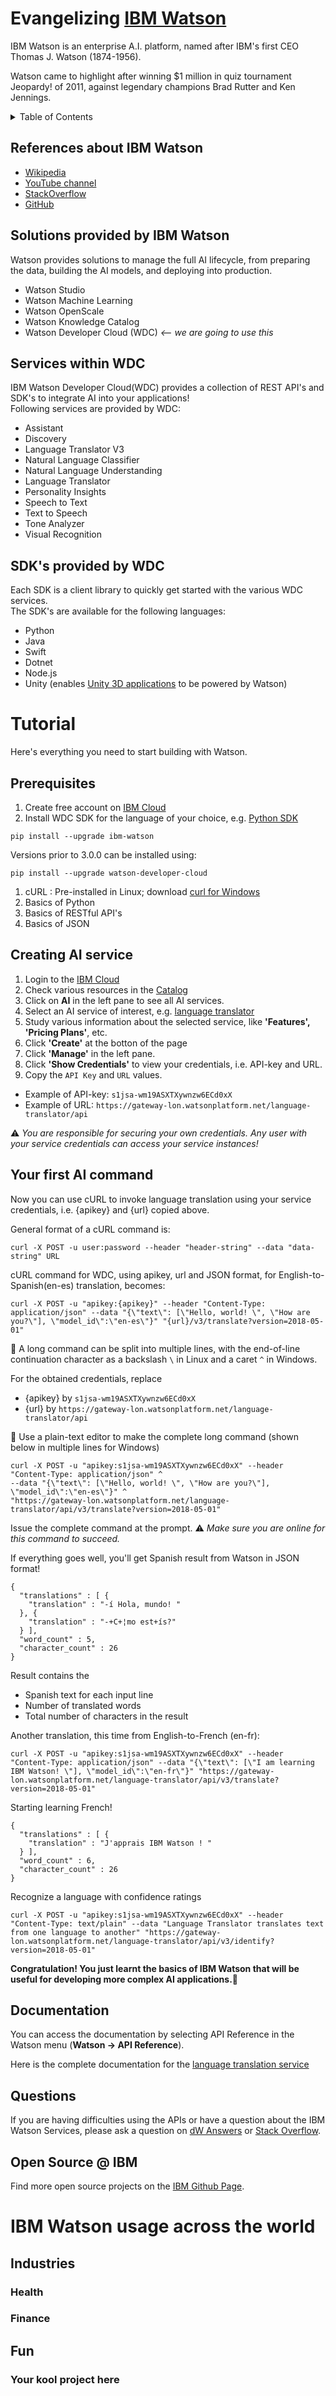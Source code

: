# Evangelizing [IBM Watson](https://www.ibm.com/watson "Watson Homepage")

IBM Watson is an enterprise A.I. platform, named after IBM's first CEO Thomas J. Watson (1874-1956).

Watson came to highlight after winning $1 million in quiz tournament Jeopardy! of 2011, against legendary champions Brad Rutter and Ken Jennings.

<details>
  
  <summary>Table of Contents</summary>
  * [References](#references-about-ibm-watson)
  * [Services provided by IBM Watson](#services-provided-by-ibm-watson)
    * [Sub-level](#sublevel)
  * [Services within WDC](#services-within-wdc)
  * [Tutorial](#tutorial)
  * [Watson Services](#watson-services)
  * [Authentication Tokens](#authentication-tokens)
  * [Documentation](#documentation)
  * [Questions](#questions)
  * [Open Source @ IBM](#open-source--ibm)
  * [IBM Watson usage across the world](#ibm-watson-usage-across-the-world)
</details>

## References about IBM Watson
- [Wikipedia](https://en.wikipedia.org/wiki/Watson_(computer))
- [YouTube channel](https://www.youtube.com/user/IBMWatsonSolutions)
- [StackOverflow](https://stackoverflow.com/questions/tagged/ibm-watson)
- [GitHub](https://github.com/IBM-Watson)

## Solutions provided by IBM Watson
Watson provides solutions to manage the full AI lifecycle, from preparing the data, building the AI models, and deploying into production.
- Watson Studio
- Watson Machine Learning
- Watson OpenScale
- Watson Knowledge Catalog
- Watson Developer Cloud (WDC) *<-- we are going to use this*

## Services within WDC
IBM Watson Developer Cloud(WDC) provides a collection of REST API's and SDK's to integrate AI into your applications!  
Following services are provided by WDC:
- Assistant
- Discovery
- Language Translator V3
- Natural Language Classifier
- Natural Language Understanding
- Language Translator
- Personality Insights
- Speech to Text
- Text to Speech
- Tone Analyzer
- Visual Recognition


## SDK's provided by WDC
Each SDK is a client library to quickly get started with the various WDC services.  
The SDK's are available for the following languages:
- Python
- Java
- Swift
- Dotnet
- Node.js
- Unity (enables [Unity 3D applications](https://unity3d.com/get-unity) to be powered by Watson)

# Tutorial
Here's everything you need to start building with Watson.

## Prerequisites
1. Create free account on [IBM Cloud](https://cloud.ibm.com/)
1. Install WDC SDK for the language of your choice, e.g. [Python SDK](https://github.com/watson-developer-cloud/python-sdk)
```
pip install --upgrade ibm-watson
```
Versions prior to 3.0.0 can be installed using:
```
pip install --upgrade watson-developer-cloud
```
1. cURL : Pre-installed in Linux; download [curl for Windows](https://curl.haxx.se/download.html)
1. Basics of Python
1. Basics of RESTful API's
1. Basics of JSON

## Creating AI service
1. Login to the [IBM Cloud]( https://cloud.ibm.com/)
1. Check various resources in the [Catalog](https://cloud.ibm.com/catalog)
1. Click on **AI** in the left pane to see all AI services.
1. Select an AI service of interest, e.g. [language translator](https://cloud.ibm.com/catalog/services/language-translator)
1. Study various information about the selected service, like **'Features', 'Pricing Plans'**, etc.
1. Click **'Create'** at the botton of the page
1. Click **'Manage'** in the left pane.
1. Click **'Show Credentials'** to view your credentials, i.e. API-key and URL.
1. Copy the `API Key` and `URL` values.
- Example of API-key: `s1jsa-wm19ASXTXywnzw6ECd0xX`
- Example of URL: `https://gateway-lon.watsonplatform.net/language-translator/api`

:warning: *You are responsible for securing your own credentials. Any user with your service credentials can access your service instances!*

## Your first AI command
Now you can use cURL to invoke language translation using your service credentials, i.e. {apikey} and {url} copied above.

General format of a cURL command is:
```
curl -X POST -u user:password --header "header-string" --data "data-string" URL
```

cURL command for WDC, using apikey, url and JSON format, for English-to-Spanish(en-es) translation, becomes:
```
curl -X POST -u "apikey:{apikey}" --header "Content-Type: application/json" --data "{\"text\": [\"Hello, world! \", \"How are you?\"], \"model_id\":\"en-es\"}" "{url}/v3/translate?version=2018-05-01"
```

:dart: A long command can be split into multiple lines, with the end-of-line continuation character as a backslash `\` in Linux and a caret `^` in Windows.

For the obtained credentials, replace
- {apikey}    by `s1jsa-wm19ASXTXywnzw6ECd0xX`
- {url}       by `https://gateway-lon.watsonplatform.net/language-translator/api`

:dart: Use a plain-text editor to make the complete long command (shown below in multiple lines for Windows)  

```
curl -X POST -u "apikey:s1jsa-wm19ASXTXywnzw6ECd0xX" --header "Content-Type: application/json" ^
--data "{\"text\": [\"Hello, world! \", \"How are you?\"], \"model_id\":\"en-es\"}" ^
"https://gateway-lon.watsonplatform.net/language-translator/api/v3/translate?version=2018-05-01"
```

Issue the complete command at the prompt.
:warning: *Make sure you are online for this command to succeed.*

If everything goes well, you'll get Spanish result from Watson in JSON format!
```
{
  "translations" : [ {
    "translation" : "-í Hola, mundo! "
  }, {
    "translation" : "-+C+¦mo est+ís?"
  } ],
  "word_count" : 5,
  "character_count" : 26
}
```
Result contains the
- Spanish text for each input line
- Number of translated words
- Total number of characters in the result

Another translation, this time from English-to-French (en-fr):
```
curl -X POST -u "apikey:s1jsa-wm19ASXTXywnzw6ECd0xX" --header "Content-Type: application/json" --data "{\"text\": [\"I am learning IBM Watson! \"], \"model_id\":\"en-fr\"}" "https://gateway-lon.watsonplatform.net/language-translator/api/v3/translate?version=2018-05-01"
```

Starting learning French!
```
{
  "translations" : [ {
    "translation" : "J'apprais IBM Watson ! "
  } ],
  "word_count" : 6,
  "character_count" : 26
}
```

Recognize a language with confidence ratings
```
curl -X POST -u "apikey:s1jsa-wm19ASXTXywnzw6ECd0xX" --header "Content-Type: text/plain" --data "Language Translator translates text from one language to another" "https://gateway-lon.watsonplatform.net/language-translator/api/v3/identify?version=2018-05-01"
```

**Congratulation! You just learnt the basics of IBM Watson that will be useful for developing more complex AI applications.**:rocket:

## Documentation
You can access the documentation by selecting API Reference in the Watson menu (**Watson -> API Reference**).

Here is the complete documentation for the [language translation service](https://cloud.ibm.com/apidocs/language-translator)

## Questions
If you are having difficulties using the APIs or have a question about the IBM Watson Services, please ask a question on
[dW Answers](https://developer.ibm.com/answers/questions/ask/?topics=watson)
or [Stack Overflow](http://stackoverflow.com/questions/ask?tags=ibm-watson).

## Open Source @ IBM
Find more open source projects on the [IBM Github Page](http://ibm.github.io/).

# IBM Watson usage across the world
## Industries
### Health
### Finance

## Fun
### Your kool project here
